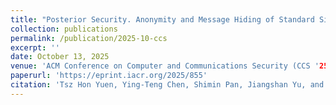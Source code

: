 ```yaml
---
title: "Posterior Security. Anonymity and Message Hiding of Standard Signatures."
collection: publications
permalink: /publication/2025-10-ccs
excerpt: ''
date: October 13, 2025
venue: 'ACM Conference on Computer and Communications Security (CCS '25). October 13 - 17, 2025, Taipei, Taiwan'
paperurl: 'https://eprint.iacr.org/2025/855'
citation: 'Tsz Hon Yuen, Ying-Teng Chen, Shimin Pan, Jiangshan Yu, and Joseph K. Liu. Posterior Security. Anonymity and Message Hiding of Standard Signatures. To appear in ACM Conference on Computer and Communications Security (CCS 2025).'
---
```

